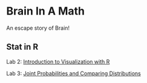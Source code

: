 # Brain In A Math

An escape story of Brain!

## Stat in R
Lab 2: [Introduction to Visualization with R](Lab2_Read_Cleaned_Plotted.html)

Lab 3: [Joint Probabilities and Comparing Distributions](Lab-3_Data_Vizualization.html)
